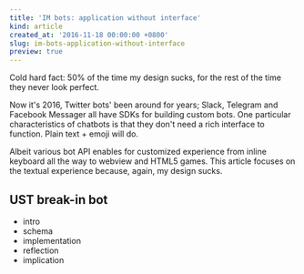 ```yaml
---
title: 'IM bots: application without interface'
kind: article
created_at: '2016-11-18 00:00:00 +0800'
slug: im-bots-application-without-interface
preview: true
---
```


Cold hard fact: 50% of the time my design sucks, for the rest of the time
they never look perfect.

Now it's 2016, Twitter bots' been around for years; Slack, Telegram and
Facebook Messager all have SDKs for building custom bots. One particular
characteristics of chatbots is that they don't need a rich interface to
function. Plain text + emoji will do.

Albeit various bot API enables for customized experience from
inline keyboard all the way to webview and HTML5 games. This article
focuses on the textual experience because, again, my design sucks.

## UST break-in bot

- intro
- schema
- implementation
- reflection
- implication
